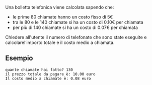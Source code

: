 Una bolletta telefonica viene calcolata sapendo che:

- le prime 80 chiamate hanno un costo fisso di 5€
- tra le 80 e le 140 chiamate si ha un costo di 0.10€ per chiamata
- per più di 140 chiamate si ha un costo di 0.07€ per chiamata

Chiedere all'utente il numero di telefonate che sono state eseguite e calcolarel’importo totale e il costo medio a chiamata.

## Esempio

```plaintext
quante chiamate hai fatto? 130
il prezzo totale da pagare è: 10.00 euro
Il costo medio a chiamate è: 0.08 euro
```